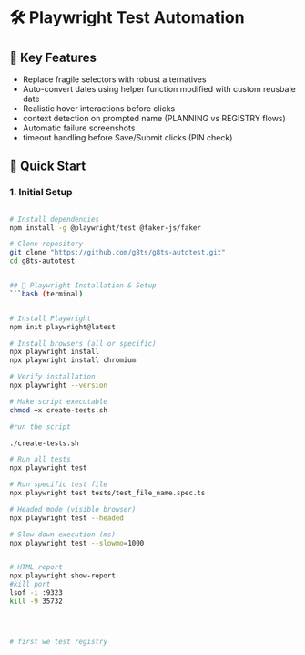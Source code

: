 # 🛠️ Playwright Test Automation

## 🎯 Key Features
-  Replace fragile selectors with robust alternatives
-  Auto-convert dates using  helper function modified with custom reusbale date
-  Realistic hover interactions before clicks
-  context detection on prompted name (PLANNING vs REGISTRY flows)
-  Automatic failure screenshots
-  timeout handling before Save/Submit clicks (PIN check)

## 🚀 Quick Start

### 1. Initial Setup

```bash (terminal)

# Install dependencies
npm install -g @playwright/test @faker-js/faker

# Clone repository
git clone "https://github.com/g8ts/g8ts-autotest.git"
cd g8ts-autotest


## 🔧 Playwright Installation & Setup
```bash (terminal)


# Install Playwright
npm init playwright@latest

# Install browsers (all or specific)
npx playwright install
npx playwright install chromium

# Verify installation
npx playwright --version

# Make script executable
chmod +x create-tests.sh

#run the script 

./create-tests.sh

# Run all tests
npx playwright test

# Run specific test file
npx playwright test tests/test_file_name.spec.ts

# Headed mode (visible browser)
npx playwright test --headed

# Slow down execution (ms)
npx playwright test --slowmo=1000


# HTML report
npx playwright show-report
#kill port 
lsof -i :9323
kill -9 35732




# first we test registry



